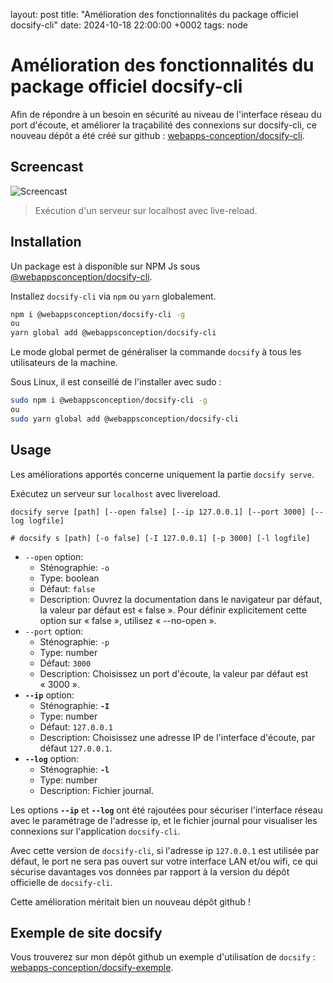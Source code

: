 layout: post
title: "Amélioration des fonctionnalités du package officiel docsify-cli"
date: 2024-10-18 22:00:00 +0002
tags: node


# Amélioration des fonctionnalités du package officiel docsify-cli

Afin de répondre à un besoin en sécurité au niveau de l'interface réseau du port d'écoute, et améliorer la traçabilité des connexions sur docsify-cli, ce nouveau dépôt a été créé sur github : [webapps-conception/docsify-cli](https://github.com/webapps-conception/docsify-cli).


## Screencast

![Screencast](https://raw.githubusercontent.com/docsifyjs/docsify-cli/master/media/screencast.gif)

> Exécution d'un serveur sur localhost avec live-reload.


## Installation

Un package est à disponible sur NPM Js sous [@webappsconception/docsify-cli](https://www.npmjs.com/package/@webappsconception/docsify-cli).

Installez `docsify-cli` via `npm` ou `yarn` globalement.

``` bash
npm i @webappsconception/docsify-cli -g
ou
yarn global add @webappsconception/docsify-cli
```

Le mode global permet de généraliser la commande `docsify` à tous les utilisateurs de la machine.

Sous Linux, il est conseillé de l'installer avec sudo :

``` bash
sudo npm i @webappsconception/docsify-cli -g
ou
sudo yarn global add @webappsconception/docsify-cli
```


## Usage

Les améliorations apportés concerne uniquement la partie `docsify serve`.

Exécutez un serveur sur `localhost` avec livereload.

```shell
docsify serve [path] [--open false] [--ip 127.0.0.1] [--port 3000] [--log logfile]

# docsify s [path] [-o false] [-I 127.0.0.1] [-p 3000] [-l logfile]
```

- `--open` option:
  - Sténographie: `-o`
  - Type: boolean
  - Défaut: `false`
  - Description: Ouvrez la documentation dans le navigateur par défaut, la valeur par défaut est « false ». Pour définir explicitement cette option sur « false », utilisez « --no-open ».
- `--port` option:
  - Sténographie: `-p`
  - Type: number
  - Défaut: `3000`
  - Description: Choisissez un port d'écoute, la valeur par défaut est « 3000 ».
- **`--ip`** option:
  - Sténographie: **`-I`**
  - Type: number
  - Défaut: `127.0.0.1`
  - Description: Choisissez une adresse IP de l'interface d'écoute, par défaut `127.0.0.1`.
- **`--log`** option:
  - Sténographie: **`-l`**
  - Type: number
  - Description: Fichier journal.

Les options **`--ip`** et **`--log`** ont été rajoutées pour sécuriser l'interface réseau avec le paramétrage de l'adresse ip, et le fichier journal pour visualiser les connexions sur l'application `docsify-cli`.

Avec cette version de `docsify-cli`, si l'adresse ip `127.0.0.1` est utilisée par défaut, le port ne sera pas ouvert sur votre interface LAN et/ou wifi, ce qui sécurise davantages vos données par rapport à la version du dépôt officielle de `docsify-cli`.

Cette amélioration méritait bien un nouveau dépôt github !

## Exemple de site docsify

Vous trouverez sur mon dépôt github un exemple d'utilisation de `docsify` : [webapps-conception/docsify-exemple](https://github.com/webapps-conception/docsify-exemple).


